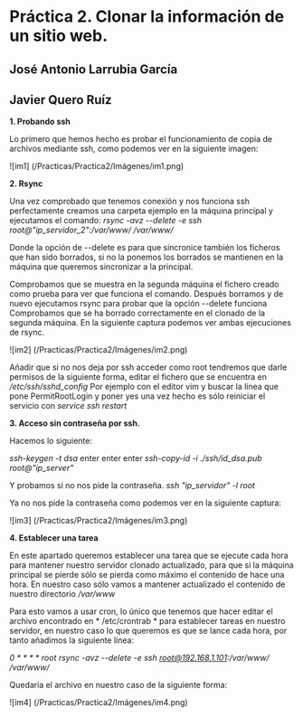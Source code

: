 # Práctica 2. Clonar la información de un sitio web.

## José Antonio Larrubia García
## Javier Quero Ruíz


**1. Probando ssh**

Lo primero que hemos hecho es probar el funcionamiento de copia de archivos mediante ssh, como podemos ver en la siguiente imagen:

![im1] (/Practicas/Practica2/Imágenes/im1.png)

**2. Rsync**

Una vez comprobado que tenemos conexión y nos funciona ssh perfectamente creamos una carpeta ejemplo
en la máquina principal y ejecutamos el comando:
*rsync -avz --delete -e ssh root@"ip_servidor_2":/var/www/ /var/www/*

Donde la opción de --delete es para que sincronice también los ficheros que han sido borrados, 
si no la ponemos los borrados se mantienen en la máquina que queremos sincronizar a la principal.

Comprobamos que se muestra en la segunda máquina el fichero creado como prueba para ver que funciona el comando.
Después borramos y de nuevo ejecutamos rsync para probar que la opción --delete funciona
Comprobamos que se ha borrado correctamente en el clonado de la segunda máquina. En la siguiente captura podemos ver ambas ejecuciones de rsync.	

![im2] (/Practicas/Practica2/Imágenes/im2.png)

Añadir que si no nos deja por ssh acceder como root tendremos que darle permisos de la siguiente forma, editar el fichero que se encuentra en 
*/etc/ssh/sshd_config* 
Por ejemplo con el editor vim y buscar la línea que pone PermitRootLogin y poner yes una vez hecho es sólo reiniciar el servicio con
*service ssh restart*  

**3.  Acceso sin contraseña por ssh.**

Hacemos lo siguiente:
 
*ssh-keygen -t dsa*
enter
enter
enter
*ssh-copy-id -i ./ssh/id_dsa.pub root@"ip_server"*

Y probamos si no nos pide la contraseña.
*ssh "ip_servidor" -l root* 

Ya no nos pide la contraseña como podemos ver en la siguiente captura:
		
![im3] (/Practicas/Practica2/Imágenes/im3.png)

**4. Establecer una tarea**

En este apartado queremos establecer una tarea que se ejecute cada hora para mantener nuestro servidor clonado
actualizado, para que si la máquina principal se pierde sólo se pierda como máximo el contenido de hace una hora.
En nuestro caso sólo vamos a mantener actualizado el contenido de nuestro directorio 
*/var/www*

Para esto vamos a usar cron, lo único que tenemos que hacer editar el archivo encontrado en * /etc/crontrab *
para establecer tareas en nuestro servidor, en nuestro caso lo que queremos es que se lance cada hora, por tanto 
añadimos la siguiente línea:

*0 * * * * root rsync -avz --delete -e ssh root@192.168.1.101:/var/www/ /var/www/*

Quedaría el archivo en nuestro caso de la siguiente forma:

![im4] (/Practicas/Practica2/Imágenes/im4.png)
